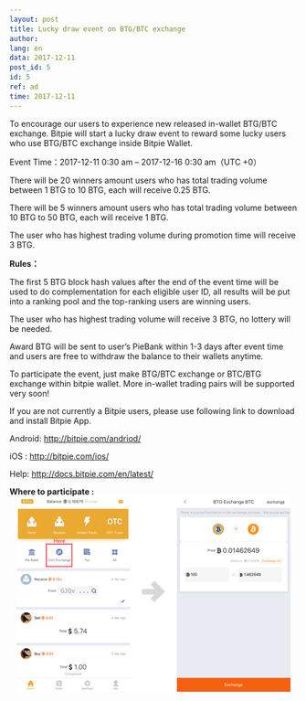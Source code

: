 ```yaml
---
layout: post
title: Lucky draw event on BTG/BTC exchange
author: 
lang: en
data: 2017-12-11
post_id: 5
id: 5
ref: ad
time: 2017-12-11
---
```


To encourage our users to experience new released in-wallet BTG/BTC exchange. Bitpie will start a lucky draw event to reward some lucky users who use BTG/BTC exchange inside Bitpie Wallet.

Event Time：2017-12-11 0:30 am – 2017-12-16 0:30 am（UTC +0）

There will be 20 winners amount users who has total trading volume between 1 BTG to 10 BTG, each will receive 0.25 BTG.

There will be 5 winners amount users who has total trading volume between 10 BTG to 50 BTG, each will receive 1 BTG.

The user who has highest trading volume during promotion time will receive 3 BTG.

<strong>Rules：</strong>

The first 5 BTG block hash values after the end of the event time will be used to do complementation for each eligible user ID, all results will be put into a ranking pool and the top-ranking users are winning users. 

The user who has highest trading volume will receive 3 BTG, no lottery will be needed.

Award BTG will be sent to user’s PieBank within 1-3 days after event time and users are free to withdraw the balance to their wallets anytime.

To participate the event, just make BTG/BTC exchange or BTC/BTG exchange within bitpie wallet. More in-wallet trading pairs will be supported very soon!

If you are not currently a Bitpie users, please use following link to download and install Bitpie App.

Android: <a class="link_app android" href="http://bitpie.com/android/" target="_blank">http://bitpie.com/andriod/</a>

iOS : <a class="link_app ios" href="http://bitpie.com/ios/" target="_blank">http://bitpie.com/ios/</a>

Help:  <a class="link_app" href="http://docs.bitpie.com/en/latest/" target="_blank">http://docs.bitpie.com/en/latest/</a>

<strong>Where to participate :</strong>
<img  class="an_img" src="/img/btg_lucky_draw_img_en.png" style="display:block;margin:0 auto">
